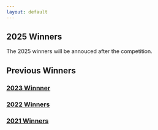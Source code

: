 ```yaml
---
layout: default
---
```


## 2025 Winners

The 2025 winners will be annouced after the competition.

## Previous Winners

### [2023 Winnner](https://c2c-ctf-2023.cysec-lab.keio.ac.jp/index.php/winner-teams/)

### [2022 Winners](https://c2c-ctf-2022.mit.edu/country-country-award-winners-2022)

### [2021 Winners](https://www.c2c-ctf-2021.org/winningteams) 

